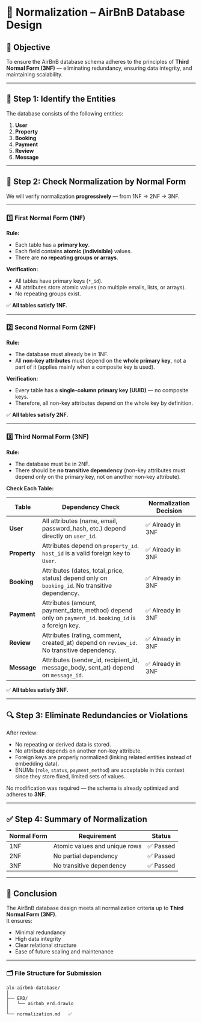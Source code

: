 # 🧾 Normalization – AirBnB Database Design

## 🎯 Objective
To ensure the AirBnB database schema adheres to the principles of **Third Normal Form (3NF)** — eliminating redundancy, ensuring data integrity, and maintaining scalability.

---

## 🧩 Step 1: Identify the Entities

The database consists of the following entities:

1. **User**
2. **Property**
3. **Booking**
4. **Payment**
5. **Review**
6. **Message**

---

## 🧱 Step 2: Check Normalization by Normal Form

We will verify normalization **progressively** — from 1NF → 2NF → 3NF.

---

### **1️⃣ First Normal Form (1NF)**

**Rule:**  
- Each table has a **primary key**.  
- Each field contains **atomic (indivisible)** values.  
- There are **no repeating groups or arrays**.

**Verification:**
- All tables have primary keys (`*_id`).
- All attributes store atomic values (no multiple emails, lists, or arrays).
- No repeating groups exist.

✅ **All tables satisfy 1NF.**

---

### **2️⃣ Second Normal Form (2NF)**

**Rule:**  
- The database must already be in 1NF.  
- All **non-key attributes** must depend on the **whole primary key**, not a part of it (applies mainly when a composite key is used).

**Verification:**
- Every table has a **single-column primary key (UUID)** — no composite keys.  
- Therefore, all non-key attributes depend on the whole key by definition.

✅ **All tables satisfy 2NF.**

---

### **3️⃣ Third Normal Form (3NF)**

**Rule:**  
- The database must be in 2NF.  
- There should be **no transitive dependency** (non-key attributes must depend only on the primary key, not on another non-key attribute).

**Check Each Table:**

| Table | Dependency Check | Normalization Decision |
|--------|------------------|------------------------|
| **User** | All attributes (name, email, password_hash, etc.) depend directly on `user_id`. | ✅ Already in 3NF |
| **Property** | Attributes depend on `property_id`. `host_id` is a valid foreign key to `User`. | ✅ Already in 3NF |
| **Booking** | Attributes (dates, total_price, status) depend only on `booking_id`. No transitive dependency. | ✅ Already in 3NF |
| **Payment** | Attributes (amount, payment_date, method) depend only on `payment_id`. `booking_id` is a foreign key. | ✅ Already in 3NF |
| **Review** | Attributes (rating, comment, created_at) depend on `review_id`. No transitive dependency. | ✅ Already in 3NF |
| **Message** | Attributes (sender_id, recipient_id, message_body, sent_at) depend on `message_id`. | ✅ Already in 3NF |

✅ **All tables satisfy 3NF.**

---

## 🔍 Step 3: Eliminate Redundancies or Violations

After review:
- No repeating or derived data is stored.
- No attribute depends on another non-key attribute.
- Foreign keys are properly normalized (linking related entities instead of embedding data).
- ENUMs (`role`, `status`, `payment_method`) are acceptable in this context since they store fixed, limited sets of values.

No modification was required — the schema is already optimized and adheres to **3NF**.

---

## ✅ Step 4: Summary of Normalization

| Normal Form | Requirement | Status |
|--------------|--------------|---------|
| 1NF | Atomic values and unique rows | ✅ Passed |
| 2NF | No partial dependency | ✅ Passed |
| 3NF | No transitive dependency | ✅ Passed |

---

## 📘 Conclusion

The AirBnB database design meets all normalization criteria up to **Third Normal Form (3NF)**.  
It ensures:
- Minimal redundancy  
- High data integrity  
- Clear relational structure  
- Ease of future scaling and maintenance

---

### 🗂️ File Structure for Submission

```
alx-airbnb-database/
│
├── ERD/
│   └── airbnb_erd.drawio
│
└── normalization.md   ✅
```